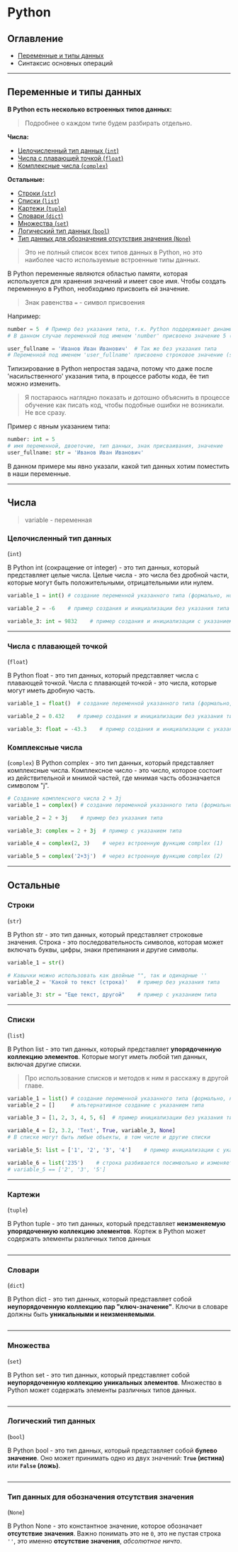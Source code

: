# Python

## Оглавление

- [Переменные и типы данных](#Переменные-и-типы-данных)
- Синтаксис основных операций

___
## Переменные и типы данных

**В Python есть несколько встроенных типов данных:**
> Подробнее о каждом типе будем разбирать отдельно.

**Числа:**
- [Целочисленный тип данных (`int`)](#Целочисленный-тип-данных)
- [Числа с плавающей точкой (`float`)](#Числа-с-плавающей-точкой)
- [Комплексные числа (`complex`)](#Комплексные-числа)

**Остальные:**
- [Строки (`str`)](#Строки)
- [Списки (`list`)](#Списки)
- [Картежи (`tuple`)](#Картежи)
- [Словари (`dict`)](#Словари)
- [Множества (`set`)](#Множества)
- [Логический тип данных (`bool`)](#Логический-тип-данных)
- [Тип данных для обозначения отсутствия значения (`None`)](#Тип-данных-для-обозначения-отсутствия-значения)

> Это не полный список всех типов данных в Python, но это наиболее часто используемые встроенные типы данных.

В Python переменные являются областью памяти, которая используется для хранения значений и имеет свое имя. Чтобы создать переменную в Python, необходимо присвоить ей значение. 

>  Знак равенства `=` - символ присвоения 

Например:
```Python
number = 5  # Пример без указания типа, т.к. Python поддерживает динамическую типизацию
# В данном случае переменной под именем 'number' присвоено значение 5 (int)

user_fullname = 'Иванов Иван Иванович'  # Так же без указания типа
# Переменной под именем 'user_fullname' присвоено строковое значение (str)
```

Типизирование в Python непростая задача, потому что даже после 'насильственного' указания типа, в процессе работы кода, ёе тип можно изменить.

> Я постараюсь наглядно показать и дотошно объяснить в процессе обучение как писать код, чтобы подобные ошибки не возникали. Не все сразу.

Пример с явным указанием типа:

```Python
number: int = 5
# имя переменной, двоеточие, тип данных, знак присваивания, значение
user_fullname: str = 'Иванов Иван Иванович'
```
В данном примере мы явно указали, какой тип данных хотим поместить в наши переменные.

---
## Числа
> variable - переменная 
### Целочисленный тип данных
(`int`)

В Python int (сокращение от integer) - это тип данных, который представляет целые числа. Целые числа - это числа без дробной части, которые могут быть положительными, отрицательными или нулем.
```Python
variable_1 = int() # создание переменной указанного типа (формально, но инициализация тоже есть)

variable_2 = -6    # пример создания и инициализации без указания типа

variable_3: int = 9832    # пример создания и инициализации с указанием типа
```

---
### Числа с плавающей точкой
(`float`)

В Python float - это тип данных, который представляет числа с плавающей точкой. Числа с плавающей точкой - это числа, которые могут иметь дробную часть.
```Python
variable_1 = float()  # создание переменной указанного типа (формально, но инициализация тоже есть)

variable_2 = 0.432    # пример создания и инициализации без указания типа

variable_3: float = -43.3    # пример создания и инициализации с указанием типа
```

### Комплексные числа
(`complex`)
В Python complex - это тип данных, который представляет комплексные числа. Комплексное число - это число, которое состоит из действительной и мнимой частей, где мнимая часть обозначается символом "j".
```Python
# Создание комплексного числа 2 + 3j
variable_1 = complex() # создание переменной указанного типа (формально, но инициализация тоже есть)

variable_2 = 2 + 3j    # пример без указания типа

variable_3: complex = 2 + 3j  # пример с указанием типа

variable_4 = complex(2, 3)    # через встроенную функцию complex (1)

variable_5 = complex('2+3j')  # через встроенную функцию complex (2)
```

---
## Остальные

### Строки
(`str`)

В Python str - это тип данных, который представляет строковые значения. Строка - это последовательность символов, которая может включать буквы, цифры, знаки препинания и другие символы.

```Python
variable_1 = str()

# Кавычки можно использовать как двойные "", так и одинарные ''
variable_2 = 'Какой то текст (строка)'   # пример без указания типа

variable_3: str = "Еще текст, другой"    # пример с указанием типа
```

---
### Списки
(`list`)

В Python list - это тип данных, который представляет **упорядоченную коллекцию элементов**. Которые могут иметь любой тип данных, включая другие списки.
> Про использование списков и методов к ним я расскажу в другой главе.
```Python
variable_1 = list() # создание переменной указанного типа (формально, но инициализация тоже есть)
variable_2 = []     # альтернативное создание с указанием типа

variable_3 = [1, 2, 3, 4, 5, 6]  # пример инициализации без указания типа

variable_4 = [2, 3.2, 'Text', True, variable_3, None]
# В списке могут быть любые объекты, в том числе и другие списки

variable_5: list = ['1', '2', '3', '4']    # пример инициализации с указанием типа

variable_6 = list('235')    # строка разбивается посимвольно и изменяется в список
# variable_5 == ['2', '3', '5']
```

---
### Картежи
(`tuple`)

В Python tuple - это тип данных, который представляет **неизменяемую упорядоченную коллекцию элементов**. Кортеж в Python может содержать элементы различных типов данных
```Python


```

---
### Словари
(`dict`)

В Python dict - это тип данных, который представляет собой **неупорядоченную коллекцию пар "ключ-значение"**. Ключи в словаре должны быть **уникальными и неизменяемыми**.
```Python


```

---
### Множества
(`set`)

В Python set - это тип данных, который представляет собой **неупорядоченную коллекцию уникальных элементов**. Множество в Python может содержать элементы различных типов данных.
```Python


```

---
### Логический тип данных
(`bool`)

В Python bool - это тип данных, который представляет собой **булево значение**. Оно может принимать одно из двух значений: **`True` (истина)** или **`False` (ложь)**.
```Python


```

---
### Тип данных для обозначения отсутствия значения
(`None`)

В Python None - это константное значение, которое обозначает **отсутствие значения**.
Важно понимать это не `0`, это не пустая строка `''`, это именно **отсутствие значения**, *абсолютное ничто*. 
```Python


```